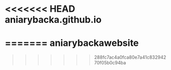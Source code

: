 <<<<<<< HEAD
aniarybacka.github.io
=====================
=======
aniarybackawebsite
==================
>>>>>>> 288fc7ac4a0fca80e7a41c83294270f05b0c94ba

